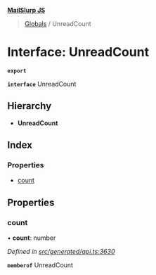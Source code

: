**[MailSlurp JS](../README.md)**

> [Globals](../README.md) / UnreadCount

# Interface: UnreadCount

**`export`** 

**`interface`** UnreadCount

## Hierarchy

* **UnreadCount**

## Index

### Properties

* [count](unreadcount.md#count)

## Properties

### count

•  **count**: number

*Defined in [src/generated/api.ts:3630](https://github.com/mailslurp/mailslurp-client/blob/65d1444/src/generated/api.ts#L3630)*

**`memberof`** UnreadCount
